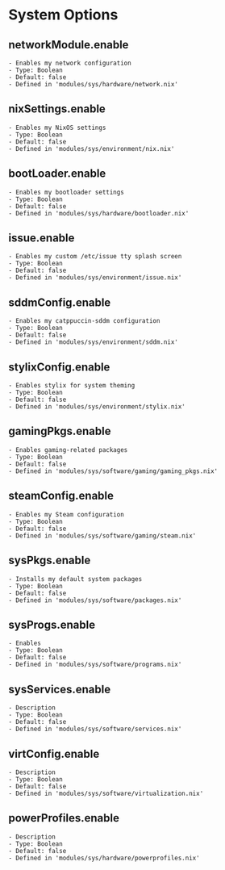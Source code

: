 # System Options

## networkModule.enable
	- Enables my network configuration
	- Type: Boolean
	- Default: false
	- Defined in 'modules/sys/hardware/network.nix'

## nixSettings.enable
	- Enables my NixOS settings
	- Type: Boolean
	- Default: false
	- Defined in 'modules/sys/environment/nix.nix'

## bootLoader.enable
	- Enables my bootloader settings
	- Type: Boolean
	- Default: false
	- Defined in 'modules/sys/hardware/bootloader.nix'

## issue.enable
	- Enables my custom /etc/issue tty splash screen
	- Type: Boolean
	- Default: false
	- Defined in 'modules/sys/environment/issue.nix'

## sddmConfig.enable
	- Enables my catppuccin-sddm configuration
	- Type: Boolean
	- Default: false
	- Defined in 'modules/sys/environment/sddm.nix'

## stylixConfig.enable
	- Enables stylix for system theming
	- Type: Boolean
	- Default: false
	- Defined in 'modules/sys/environment/stylix.nix'

## gamingPkgs.enable
	- Enables gaming-related packages
	- Type: Boolean
	- Default: false
	- Defined in 'modules/sys/software/gaming/gaming_pkgs.nix'

## steamConfig.enable
	- Enables my Steam configuration
	- Type: Boolean
	- Default: false
	- Defined in 'modules/sys/software/gaming/steam.nix'

## sysPkgs.enable
	- Installs my default system packages
	- Type: Boolean
	- Default: false
	- Defined in 'modules/sys/software/packages.nix'

## sysProgs.enable
	- Enables
	- Type: Boolean
	- Default: false
	- Defined in 'modules/sys/software/programs.nix'

## sysServices.enable
	- Description
	- Type: Boolean
	- Default: false
	- Defined in 'modules/sys/software/services.nix'

## virtConfig.enable
	- Description
	- Type: Boolean
	- Default: false
	- Defined in 'modules/sys/software/virtualization.nix'

## powerProfiles.enable
	- Description
	- Type: Boolean
	- Default: false
	- Defined in 'modules/sys/hardware/powerprofiles.nix'
